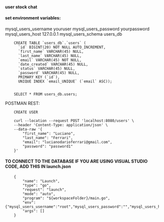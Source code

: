 
#### user stock chat

#### set environment variables:

mysql_users_username youruser
mysql_users_password yourpassword
mysql_users_host 127.0.0.1
mysql_users_schema users_db

		CREATE TABLE `users_db`.`users` (
		  `id` BIGINT(20) NOT NULL AUTO_INCREMENT,
		  `first_name` VARCHAR(45) NULL,
		  `last_name` VARCHAR(45) NULL,
		  `email` VARCHAR(45) NOT NULL,
		  `date_created` VARCHAR(45) NULL,
		  `status` VARCHAR(45) NULL,
		  `password` VARCHAR(45) NULL,
		  PRIMARY KEY (`id`),
		  UNIQUE INDEX `email_UNIQUE` (`email` ASC));


		SELECT * FROM users_db.users;

POSTMAN REST:

		CREATE USER

		curl --location --request POST 'localhost:8080/users' \
		--header 'Content-Type: application/json' \
		--data-raw '{
			"first_name": "Luciano",
			"last_name": "Ferrari",
			"email": "lucianodarioferrari@gmail.com",
			"password": "password1"
		}'

#### TO CONNECT TO THE DATABASE IF YOU ARE USING VISUAL STUDIO CODE, ADD THIS IN launch.json

		{
		    "name": "Launch",
		    "type": "go",
		    "request": "launch",
		    "mode": "auto",
		    "program": "${workspaceFolder}/main.go",
		    "env": {"mysql_users_username":"root","mysql_users_password":"","mysql_users_host":"127.0.0.1:3306","mysql_users_schema":"users_db"},
		    "args": []
		}
